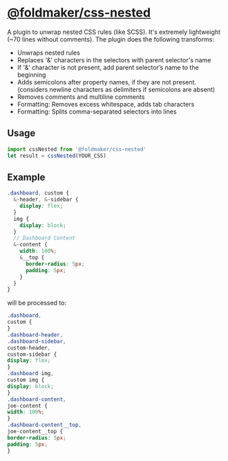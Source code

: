 # [@foldmaker/css-nested](https://www.npmjs.com/package/@foldmaker/css-nested)

A plugin to unwrap nested CSS rules (like SCSS). It's extremely lightweight (~70 lines without comments).
The plugin does the following transforms:
- Unwraps nested rules
- Replaces '&' characters in the selectors with parent selector's name
- If '&' character is not present, add parent selector’s name to the beginning
- Adds semicolons after property names, if they are not present. (considers newline characters as delimiters if semicolons are absent)
- Removes comments and multiline comments
- Formatting: Removes excess whitespace, adds tab characters
- Formatting: Splits comma-separated selectors into lines

## Usage

```js
import cssNested from '@foldmaker/css-nested'
let result = cssNested(YOUR_CSS)
```


## Example
```scss
.dashboard, custom {
  &-header, &-sidebar {
    display: flex;
  }
  img {
    display: block;
  }
  // Dashboard Content
  &-content {
    width: 100%;
    &__top {
      border-radius: 5px;
      padding: 5px;
    }
  }
}
```
will be processed to:
```css
.dashboard,
custom {
}
.dashboard-header,
.dashboard-sidebar,
custom-header,
custom-sidebar {
display: flex;
}
.dashboard img,
custom img {
display: block;
}
.dashboard-content,
joe-content {
width: 100%;
}
.dashboard-content__top,
joe-content__top {
border-radius: 5px;
padding: 5px;
}
```
